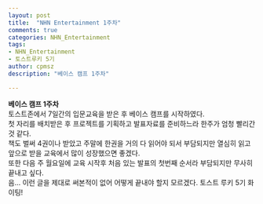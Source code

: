 ```yaml
---
layout: post
title:  "NHN Entertainment 1주차"
comments: true
categories: NHN_Entertainment
tags: 
- NHN_Entertainment
- 토스트루키 5기
author: cpmsz
description: "베이스 캠프 1주차"

---
```


**베이스 캠프 1주차**
<br>
토스트존에서 7일간의 입문교육을 받은 후 베이스 캠프를 시작하였다.
<br>
첫 자리를 배치받은 후 프로젝트를 기획하고 발표자료를 준비하느라 한주가 엄청 빨리간것 같다.
<br>
책도 벌써 4권이나 받았고 주말에 한권을 거의 다 읽어야 되서 부담되지만 열심히 읽고 앞으로 받을 교육에서 많이 성장했으면 좋겠다.
<br>
또한 다음 주 월요일에 교육 시작후 처음 있는 발표의 첫번째 순서라 부담되지만 무사히 끝내고 싶다.
<br>
음... 이런 글을 제대로 써본적이 없어 어떻게 끝내야 할지 모르겠다. 토스트 루키 5기 화이팅!
